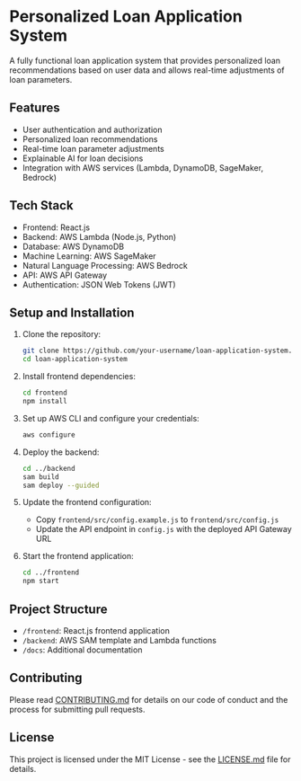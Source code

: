 # Personalized Loan Application System

A fully functional loan application system that provides personalized loan recommendations based on user data and allows real-time adjustments of loan parameters.

## Features

- User authentication and authorization
- Personalized loan recommendations
- Real-time loan parameter adjustments
- Explainable AI for loan decisions
- Integration with AWS services (Lambda, DynamoDB, SageMaker, Bedrock)

## Tech Stack

- Frontend: React.js
- Backend: AWS Lambda (Node.js, Python)
- Database: AWS DynamoDB
- Machine Learning: AWS SageMaker
- Natural Language Processing: AWS Bedrock
- API: AWS API Gateway
- Authentication: JSON Web Tokens (JWT)

## Setup and Installation

1. Clone the repository:
   ```bash
   git clone https://github.com/your-username/loan-application-system.git
   cd loan-application-system
   ```

2. Install frontend dependencies:
   ```bash
   cd frontend
   npm install
   ```

3. Set up AWS CLI and configure your credentials:
   ```bash
   aws configure
   ```

4. Deploy the backend:
   ```bash
   cd ../backend
   sam build
   sam deploy --guided
   ```

5. Update the frontend configuration:
   - Copy `frontend/src/config.example.js` to `frontend/src/config.js`
   - Update the API endpoint in `config.js` with the deployed API Gateway URL

6. Start the frontend application:
   ```bash
   cd ../frontend
   npm start
   ```

## Project Structure

- `/frontend`: React.js frontend application
- `/backend`: AWS SAM template and Lambda functions
- `/docs`: Additional documentation

## Contributing

Please read [CONTRIBUTING.md](CONTRIBUTING.md) for details on our code of conduct and the process for submitting pull requests.

## License

This project is licensed under the MIT License - see the [LICENSE.md](LICENSE.md) file for details.